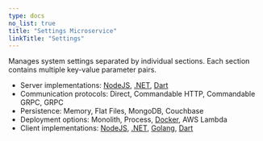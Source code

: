 ```yaml
---
type: docs
no_list: true
title: "Settings Microservice"
linkTitle: "Settings" 
---
```


Manages system settings separated by individual sections. Each section contains multiple key-value parameter pairs.

- Server implementations: [NodeJS](https://github.com/pip-services-infrastructure/pip-services-settings-node), [.NET](https://github.com/pip-services-infrastructure/pip-services-settings-dotnet), [Dart](https://github.com/pip-services-infrastructure/pip-services-settings-dart)
- Communication protocols: Direct, Commandable HTTP, Commandable GRPC, GRPC
- Persistence: Memory, Flat Files, MongoDB, Couchbase
- Deployment options: Monolith, Process, [Docker](https://hub.docker.com/u/pipdevs), AWS Lambda
- Client implementations: [NodeJS](https://github.com/pip-services-infrastructure/pip-clients-settings-node), [.NET](https://github.com/pip-services-infrastructure/pip-clients-settings-dotnet), [Golang](https://github.com/pip-services-infrastructure/pip-clients-settings-go), [Dart](https://github.com/pip-services-infrastructure/pip-clients-settings-dart)